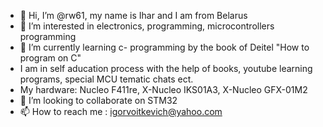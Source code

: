 - 👋 Hi, I’m @rw61, my name is Ihar and I am from Belarus
- 👀 I’m interested in electronics, programming, microcontrollers programming
- 🌱 I’m currently learning c- programming by the book of Deitel "How to program on C"
- I am in self aducation process with the help of books, youtube learning programs, special MCU tematic chats ect.
- My hardware: Nucleo F411re, X-Nucleo IKS01A3, X-Nucleo GFX-01M2
- 💞️ I’m looking to collaborate on STM32
- 📫 How to reach me : igorvoitkevich@yahoo.com

<!---
rw61/rw61 is a ✨ special ✨ repository because its `README.md` (this file) appears on your GitHub profile.
You can click the Preview link to take a look at your changes.
--->
